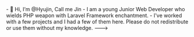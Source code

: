 <introduction>
- 👋 Hi, I’m @Hyujin, Call me Jin
- I am a young Junior Web Developer who wields PHP weapon with Laravel Framework enchantment.
- I've worked with a few projects and I had a few of them here. Please do not redistribute or use them without my knowledge.

</end>
--->
